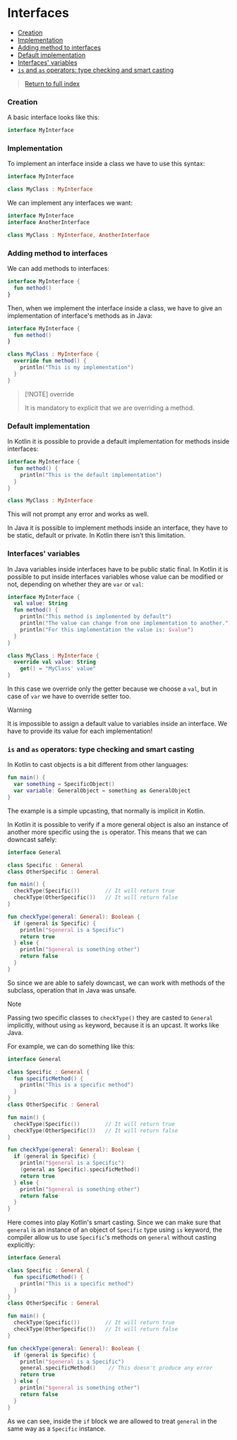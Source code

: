 # Interfaces <!-- omit from toc -->

- [Creation](#creation)
- [Implementation](#implementation)
- [Adding method to interfaces](#adding-method-to-interfaces)
- [Default implementation](#default-implementation)
- [Interfaces' variables](#interfaces-variables)
- [`is` and `as` operators: type checking and smart casting](#is-and-as-operators-type-checking-and-smart-casting)

> [Return to full index](README.md)

### Creation

A basic interface looks like this:

```kotlin
interface MyInterface
```

### Implementation

To implement an interface inside a class we have to use this syntax:

```kotlin
interface MyInterface

class MyClass : MyInterface
```

We can implement any interfaces we want:

```kotlin
interface MyInterface
interface AnotherInterface

class MyClass : MyInterface, AnotherInterface
```

### Adding method to interfaces

We can add methods to interfaces:

```kotlin
interface MyInterface {
  fun method()
}
```

Then, when we implement the interface inside a class, we have to give an implementation of interface's methods as in Java:

```kotlin
interface MyInterface {
  fun method()
}

class MyClass : MyInterface {
  override fun method() {
    println("This is my implementation")
  }
}
```

> [!NOTE] override
>
> It is mandatory to explicit that we are overriding a method.

### Default implementation

In Kotlin it is possible to provide a default implementation for methods inside interfaces:

```kotlin
interface MyInterface {
  fun method() {
    println("This is the default implementation")
  }
}

class MyClass : MyInterface
```

This will not prompt any error and works as well.

In Java it is possible to implement methods inside an interface, they have to be static, default or private. In Kotlin there isn't this limitation.

### Interfaces' variables

In Java variables inside interfaces have to be public static final. In Kotlin it is possible to put inside interfaces variables whose value can be modified or not, depending on whether they are `var` or `val`:

```kotlin
interface MyInterface {
  val value: String
  fun method() {
    println("This method is implemented by default")
    println("The value can change from one implementation to another.")
    println("For this implementation the value is: $value")
  }
}

class MyClass : MyInterface {
  override val value: String
    get() = "MyClass' value"
}
```

In this case we override only the getter because we choose a `val`, but in case of `var` we have to override setter too.

> [!WARNING]
>
> It is impossible to assign a default value to variables inside an interface. We have to provide its value for each implementation!

### `is` and `as` operators: type checking and smart casting

In Kotlin to cast objects is a bit different from other languages:

```kotlin
fun main() {
  var something = SpecificObject()
  var variable: GeneralObject = something as GeneralObject
}
```

The example is a simple upcasting, that normally is implicit in Kotlin.

In Kotlin it is possible to verify if a more general object is also an instance of another more specific using the `is` operator. This means that we can downcast safely:

```kotlin
interface General

class Specific : General
class OtherSpecific : General

fun main() {
  checkType(Specific())        // It will return true
  checkType(OtherSpecific())   // It will return false
}

fun checkType(general: General): Boolean {
  if (general is Specific) {
    println("$general is a Specific")
    return true
  } else {
    println("$general is something other")
    return false
  }
}
```

So since we are able to safely downcast, we can work with methods of the subclass, operation that in Java was unsafe.

> [!NOTE]
>
> Passing two specific classes to `checkType()` they are casted to `General` implicitly, without using `as` keyword, because it is an upcast. It works like Java.

For example, we can do something like this:

```kotlin
interface General

class Specific : General {
  fun specificMethod() {
    println("This is a specific method")
  }
}
class OtherSpecific : General

fun main() {
  checkType(Specific())        // It will return true
  checkType(OtherSpecific())   // It will return false
}

fun checkType(general: General): Boolean {
  if (general is Specific) {
    println("$general is a Specific")
    (general as Specific).specificMethod()
    return true
  } else {
    println("$general is something other")
    return false
  }
}
```

Here comes into play Kotlin's smart casting. Since we can make sure that `general` is an instance of an object of `Specific` type using `is` keyword, the compiler allow us to use `Specific`'s methods on `general` without casting explicitly:

```kotlin
interface General

class Specific : General {
  fun specificMethod() {
    println("This is a specific method")
  }
}
class OtherSpecific : General

fun main() {
  checkType(Specific())        // It will return true
  checkType(OtherSpecific())   // It will return false
}

fun checkType(general: General): Boolean {
  if (general is Specific) {
    println("$general is a Specific")
    general.specificMethod()    // This doesn't produce any error
    return true
  } else {
    println("$general is something other")
    return false
  }
}
```

As we can see, inside the `if` block we are allowed to treat `general` in the same way as a `Specific` instance.